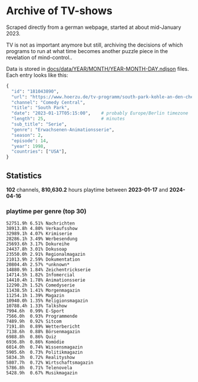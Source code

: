 # Archive of TV-shows

Scraped directly from a german webpage, started at about mid-January 2023.

TV is not as important anymore but still, archiving the decisions of which programs to run at what time
becomes another puzzle piece in the revelation of mind-control.. 

Data is stored in [docs/data/YEAR/MONTH/YEAR-MONTH-DAY.ndjson](docs/data/) files. 
Each entry looks like this:

```python
{
  "id": "181043890", 
  "url": "https://www.hoerzu.de/tv-programm/south-park-kohle-an-den-chefkoch/bid_181043890/", 
  "channel": "Comedy Central", 
  "title": "South Park", 
  "date": "2023-01-17T05:15:00",    # probably Europe/Berlin timezone 
  "length": 25,                     # minutes 
  "sub_title": "Serie", 
  "genre": "Erwachsenen-Animationsserie", 
  "season": 2, 
  "episode": 14, 
  "year": 1998, 
  "countries": ["USA"],
}
```

## Statistics

**102** channels, **810,630.2** hours playtime between **2023-01-17** and **2024-04-16**


### playtime per genre (top 30)

    52751.9h 6.51% Nachrichten
    38913.8h 4.80% Verkaufsshow
    32989.1h 4.07% Krimiserie
    28286.1h 3.49% Werbesendung
    25693.6h 3.17% Dokureihe
    24437.8h 3.01% Dokusoap
    23550.0h 2.91% Regionalmagazin
    21013.9h 2.59% Dokumentation
    20804.4h 2.57% *unknown*
    14880.9h 1.84% Zeichentrickserie
    14714.5h 1.82% Infomercial
    14410.4h 1.78% Animationsserie
    12290.2h 1.52% Comedyserie
    11438.5h 1.41% Morgenmagazin
    11254.1h 1.39% Magazin
    10940.0h 1.35% Religionsmagazin
    10788.4h 1.33% Talkshow
    7994.6h  0.99% E-Sport
    7566.0h  0.93% Programmende
    7489.9h  0.92% Sitcom
    7191.8h  0.89% Wetterbericht
    7138.6h  0.88% Börsenmagazin
    6988.8h  0.86% Quiz
    6936.8h  0.86% Komödie
    6014.0h  0.74% Wissensmagazin
    5905.6h  0.73% Politikmagazin
    5834.3h  0.72% Realityshow
    5807.7h  0.72% Wirtschaftsmagazin
    5786.8h  0.71% Telenovela
    5428.9h  0.67% Musikmagazin
